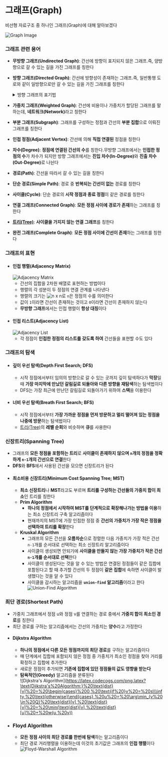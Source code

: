 # 그래프(Graph)
비선형 자료구조 중 하나인 그래프(Graph)에 대해 알아보겠다

![Graph Image](https://oopy.lazyrockets.com/api/v2/notion/image?src=https%3A%2F%2Fs3-us-west-2.amazonaws.com%2Fsecure.notion-static.com%2F74539cbb-5cca-4e9f-b61d-32d5fd6c4edd%2Fgraph.drawio_(1).png&blockId=097d7f6e-c43e-4dc4-97ca-0b9b79bb22a3)

### 그래프 관련 용어
+ **무방향 그래프(Undirected Graph)**: 간선에 방향이 표지되지 않은 그래프.즉, 양방향으로 갈 수 있는 길을 가진 그래프를 칭한다
+ **방향 그래프(Directed Graph)**: 간선에 방향성이 존재하는 그래프.즉, 일반통행 도로와 같이 일방향으로만 갈 수 있는 길을 가진 그래프를 칭한다
    <details>
    <summary>방향 그래프의 표기법</summary>
    <ul>
        <li><b><code>&lt;A, B&gt;</code></b> 와 같이 표기하는데 이는 정점 <code>A</code>에서 정점 <code>B</code>로만 갈 수 있는 간선을 의미한다</li>
    </ul>
    </details>

+ **가중치 그래프(Weighted Graph)**: 간선에 비용이나 가중치가 할당된 그래프를 말하는데, <b>네트워크(Network)</b>라고 칭한다
+ **부분 그래프(Subgraph)**: 그래프를 구성하는 정점과 간선의 **부분 집합**으로 이뤄진 그래프를 칭한다
+ **인접 정점(Adjacent Vertex)**: 간선에 의해 **직접 연결된** 정점을 칭한다
+ **차수(Degree)**: **정점에 연결된 간선의 수**를 칭한다.무방향 그래프에서는 **인접한 정점의 수**가 차수가 되지만 방향 그래프에서는 <b>진입 차수(In-Degree)</b>와 <b>진출 차수(Out-Degree)</b>로 나뉜다
+ **경로(Path)**: 간선을 따라서 갈 수 있는 길을 칭한다
+ **단순 경로(Simple Path)**: 경로 중 **반복되는 간선이 없는** 경로를 칭한다
+ **사이클(Cycle)**: 단순 경로의 **시작 정점과 종료 정점**이 같은 경로를 칭한다
+ **연결 그래프(Connected Graph)**: **모든 정점 사이에 경로가 존재**하는 그래프를 칭한다
+ **[트리(Tree)](https://github.com/snowykte0426/Today-I-Learned/blob/main/Data%20Structure/Tree.md)**: **사이클을 가지지 않는 연결 그래프**를 칭한다
+ **완전 그래프(Complete Graph)**: **모든 정점 사이에 간선이 존재**하는 그래프를 칭한다
### 그래프의 표현
+ #### 인접 행렬(Adjacency Matrix)
    ![Adjacency Matrix](https://latex.codecogs.com/png.latex?\text{Adjacency%20Matrix:%20}%20A%20=%20\begin{bmatrix}%20a_{11}%20&%20a_{12}%20&%20\cdots%20&%20a_{1n}%20\\%20a_{21}%20&%20a_{22}%20&%20\cdots%20&%20a_{2n}%20\\%20\vdots%20&%20\vdots%20&%20\ddots%20&%20\vdots%20\\%20a_{n1}%20&%20a_{n2}%20&%20\cdots%20&%20a_{nn}%20\end{bmatrix})
    + 간선의 집합을 2차원 배열로 표현하는 방법이다
    + 행렬의 각 성분이 두 정점의 연결 관계를 나타낸다
    + 행렬의 크기는 ![n x n](https://latex.codecogs.com/png.latex?n%20\times%20n)로 ``n``은 정점의 수를 의미한다
    + 값이 ``1``이라면 간선이 존재하는 것이고 ``0``이라면 간선이 존재하지 않는다
    + **무방향 그래프**에서는 인접 행렬이 **항상 대칭**이다
+ #### 인접 리스트(Adjacency List)
    ![Adjacency List](https://latex.codecogs.com/png.latex?\text{Adjacency%20List:}%20\begin{aligned}%201:%20\{a_{11},%20a_{12},%20\dots,%20a_{1k}\}%20\\%202:%20\{a_{21},%20a_{22},%20\dots,%20a_{2m}\}%20\\%20\vdots%20\\%20n:%20\{a_{n1},%20a_{n2},%20\dots,%20a_{np}\}%20\end{aligned})
    + 각 정점이 **인접한 정점의 리스트를 갖도록 하여** 간선들을 표현할 수도 있다
### 그래프의 탐색
+ #### 깊이 우선 탐색(Depth First Search; DFS)
    + 시작 정점에서부터 임의의 방향으로 갈 수 있는 곳까지 깊이 탐색하다가 **막장**일 때 **가장 마지막에 만났던 갈림길로 되돌아와 다른 방향을 재탐색**하는 탐색법이다
    + DFS는 가장 최근에 만난던 갈림길로 되돌아가기 위하여 **스택**을 이용한다
+ #### 너비 우선 탐색(Breath First Search; BFS)
    + 시작 정점에서부터 **가장 가까운 정점을 먼저 방문하고 멀리 떨어져 있는 정점을 나중에 방문**하는 탐색법이다
    +  [트리(Tree)](https://github.com/snowykte0426/Today-I-Learned/blob/main/Data%20Structure/Tree.md)의 **레벨 순회**와 비슷하며 **큐**를 사용한다
### 신장트리(Spanning Tree)
+ 그래프의 **모든 정점을 포함하는 트리**로 **사이클이 존재하지 않으며 ``n``개의 정점을 정확하게 ``n-1``개의 간선으로 연결**한다
+ **DFS**와 **BFS**에서 사용된 간선을 모으면 신장트리가 된다
+ #### 최소비용 신장트리(Minimum Cost Spanning Tree; MST)
    + **최소 신장트리**나 **MST**라고도 부르며 **트리를 구성하는 간선들의 가중치 합이 최소**인 트리를 칭한다
    + **Prim Algorithm**
        + **하나의 정점에서 시작하여 MST를 단계적으로 확장해나가는 방법을 이용**하는 최소 신장트리 구축 알고리즘이다
        + 현재까지의 MST에 가장 인접한 정점 중 **간선의 가중치가 가장 작은 정점을 선택하여 트리를 확장**한다
    + **Kruskal Algorithm**
        + 그래프의 모든 간선을 **오름차순**으로 정렬한 다음 가중치가 가장 적은 간선 ``n-1``개를 순서대로 선택하는 최소 신장트리 알고리즘이다
        + 사이클이 생성되면 안되기에 **사이클을 만들지 않는 가장 가중치가 작은 간선 ``n-1``개를 순서대로 선택**한다
        + 사이클이 생성된다는 것을 알 수 있는 방법은 연결된 정점들이 같은 집합에 포함된다고 할 때 추가할 간선의 두 정점이 **같은 집합**에 속하면 사이클이 발생했다는 것을 알 수 있다
        + 사이클을 감시하는 알고리즘을 **``union-find`` 알고리즘**이라고 한다
    ![Union-Find Algorithm](https://latex.codecogs.com/png.latex?\text{Union-Find%20Algorithm:}%20\text{if%20Find}(u)%20=%20Find(v),%20\text{then%20a%20cycle%20exists;}%20\text{else%20}%20\begin{aligned}%20&\text{rootX}%20=%20Find(u),%20rootY%20=%20Find(v)\\%20&\text{if%20}rootX%20\neq%20rootY:%20parent[rootX]%20=%20rootY.%20\end{aligned})

### 최단 경로(Shortest Path)
+ 가중치 그래프에서 정점 u와 정점 v를 연결하는 경로 중에서 **가중치 합이 최소인 경로**를 칭한다
+ 최단 경로를 구하는 알고리즘에서는 간선의 가중치는 **양수**라고 가정한다
+ #### Dijkstra Algorithm
    + **하나의 정점에서 다른 모든 정점까지의 최단 경로**를 구하는 알고리즘이다
    + 매 단계에서 집합에 포함되지 않은 정점 중 가중치가 최소인 정점을 찾아 거리를 확정하고 집합에 추가한다
    + 새로운 정점이 추가되면 **기존에 집합에 있던 정점들의 값도 영향을 받는다**
    + **탐욕적인(Greedy)** 알고리즘을 분류된다<br>
    ![Dijkstra's Algorithm](https://latex.codecogs.com/png.latex?\text{Dijkstra's%20Algorithm:}%20\text{dist}[v]%20=%20\begin{cases}%200,%20\text{if%20}v%20=%20s\\\infty,%20\text{otherwise}\end{cases},%20u%20=%20\arg\min_{v%20\in%20Q}%20\text{dist}[v],%20\text{dist}[v]%20=%20\min(\text{dist}[v],%20\text{dist}[u]%20+%20w(u,%20v))
+ ### Floyd Algorithm
    + **모든 정점 사이의 최단 경로를 한번에 탐색**하는 알고리즘이다
    + 최단 경로 거리행렬을 이용하는데 이것의 초기값은 그래프의 **인접 행렬**이다
    ![Floyd-Warshall Algorithm](https://latex.codecogs.com/png.latex?\text{Floyd-Warshall%20Algorithm:}%20D[i][j]%20=%20\begin{cases}%200,%20\text{if%20}i%20=%20j\\%20w(i,%20j),%20\text{if%20edge%20}(i,%20j)%20\text{exists}\\%20\infty,%20\text{otherwise}%20\end{cases},%20D[i][j]%20=%20\min(D[i][j],%20D[i][k]%20+%20D[k][j])%20\forall%20k%20\in%20\{1,%202,%20\dots,%20n\})